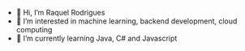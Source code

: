 - 👋 Hi, I’m Raquel Rodrigues
- 👀 I’m interested in machine learning, backend development, cloud computing
- 🌱 I’m currently learning Java, C# and Javascript


<!---
raquelmrodrigues/raquelmrodrigues is a ✨ special ✨ repository because its `README.md` (this file) appears on your GitHub profile.
You can click the Preview link to take a look at your changes.
--->
